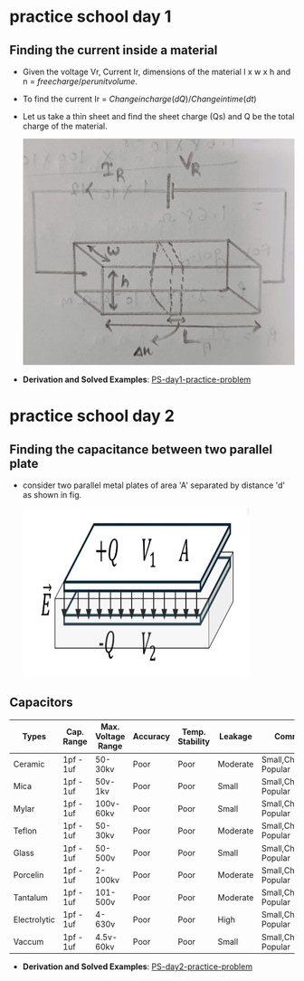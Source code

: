 # practice school day 1
## Finding the current inside a material

 
- Given the voltage Vr, Current Ir, dimensions of the material l x w x h and n = $free charge/per unit volume$.
- To find the current Ir = $Change in charge(dQ) / Change in time (dt)$
- Let us take a thin sheet and find the sheet charge (Qs) and Q be the total charge of the material.

  <img src="docs/find current.jpeg" alt="Diagram" width="600" height="400">

- **Derivation and Solved Examples**: [PS-day1-practice-problem](https://www.dropbox.com/scl/fi/jhqj8oanr93w0m2jkz6eg/ps-day1.pdf?rlkey=d1xeii7ylk9lqniychiv05e0w&st=v9hvvlqp&dl=0)

# practice school day 2
## Finding the capacitance between two parallel plate

- consider two parallel metal plates of area 'A' separated by distance 'd' as shown in fig.

   <img src="docs/find capacitance.jpeg" alt="Diagram" width="400" height="300">

## Capacitors

| Types  | Cap. Range | Max. Voltage Range | Accuracy | Temp. Stability | Leakage | Comments |
| - | - | - | - | - | - | - |
| Ceramic | 1pf - 1uf | 50-30kv | Poor | Poor | Moderate | Small,Cheap,Most Popular |
| Mica | 1pf - 1uf | 50v-1kv | Poor | Poor | Small | Small,Cheap,Most Popular |
| Mylar  | 1pf - 1uf | 100v-60kv | Poor | Poor | Small | Small,Cheap,Most Popular |
| Teflon  | 1pf - 1uf | 50-30kv | Poor | Poor | Moderate | Small,Cheap,Most Popular |
| Glass  | 1pf - 1uf | 50-500v | Poor | Poor | Small | Small,Cheap,Most Popular |
| Porcelin  | 1pf - 1uf | 2-100kv | Poor | Poor | Moderate | Small,Cheap,Most Popular |
| Tantalum  | 1pf - 1uf | 101-500v | Poor | Poor | Moderate | Small,Cheap,Most Popular |
| Electrolytic  | 1pf - 1uf | 4-630v | Poor | Poor | High | Small,Cheap,Most Popular |
| Vaccum  | 1pf - 1uf | 4.5v-60kv | Poor | Poor | Small | Small,Cheap,Most Popular |

- **Derivation and Solved Examples**: [PS-day2-practice-problem](https://www.dropbox.com/scl/fi/6uyll0l15llozb4sgpkxv/ps-day2.pdf?rlkey=k1su1o4w2au8t0aoc74dl2kbn&st=l0ibl6e0&dl=0)
